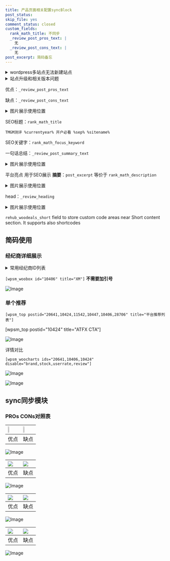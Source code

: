 ```yaml
---
title: 产品页面相关配置syncBlock
post_status: 
skip_file: yes
comment_status: closed
custom_fields:
  rank_math_title: 不同步
  _review_post_pros_text: |
    无
  _review_post_cons_text: |
    无
post_excerpt: 简码备忘
---
```

<details><summary>wordpress多站点无法新建站点</summary>

<li>和报错需要清理cookies一样的原因</li>
<li>wp-config.php里面<code>define( 'SUBDOMAIN_INSTALL', false );//子域名安装</code></li>
<li>新建子站点是用<code>define( 'SUBDOMAIN_INSTALL', true);//子域名安装</code> 完成以后，改成<code>false</code></li>
</details>

<details><summary>站点升级和相关版本问题</summary>

<p>wordpress：5.9.9
woocommerce：7.5.1
出现问题的地方：主题选项里面>><strong>Product layout >>compact style</strong></p>
<p>如何出现没有用过的字段 导致无法保存。先导出配置 然后进行修改，后面再次恢复即可。</p>
<p>出现部分字段无法显示时，需要返回默认布局后，对产品进行保存就好了。</p>
<p></p>
</details>

优点：`_review_post_pros_text`

缺点：`_review_post_cons_text`

<details><summary>图片展示使用位置</summary>

<img src="https://prod-files-secure.s3.us-west-2.amazonaws.com/39ed1227-6d7d-4570-be36-9ccd4a2c4241/f51d3d83-55d4-4bdf-9604-f37ec77ab556/Untitled.png?X-Amz-Algorithm=AWS4-HMAC-SHA256&X-Amz-Content-Sha256=UNSIGNED-PAYLOAD&X-Amz-Credential=ASIAZI2LB466733NUTVU%2F20250703%2Fus-west-2%2Fs3%2Faws4_request&X-Amz-Date=20250703T105519Z&X-Amz-Expires=3600&X-Amz-Security-Token=IQoJb3JpZ2luX2VjEAoaCXVzLXdlc3QtMiJIMEYCIQD103tzKQ2NJnbwWAy7fXSHILVUl5qnHL2%2Bf7xXEVHn6gIhAI0MTl8MrWdJCbidGIegR4fb7%2BuHaGSX2xKLvKrYnwFEKv8DCBIQABoMNjM3NDIzMTgzODA1IgxHkSrjJGn4nUTwOtAq3AMlssLqG9qNrqNbvQwtBUUCxtYdITBny4pjbnWGHlI%2FYr1xxecz%2B4d11scGE0l%2BwYObqVu%2B1c4EFHYpCm8BmClMIvzfZtaC7Ha7GXk7wPtjikh5yCTwB5Sy0%2Bk%2FUjLUFljTIdkdM359u210gJiW8R9%2BlHPpe3YeqLWa4SIY2GDTs5nBXrtJulsCX8Xch21qNjqn2Q8%2FhDDVYJ7cuaI6SqtKC4f13DJ5x%2FK%2BNP0pPMXhs3nUQp6wBlt5X0JsIW0KhdjzJ%2BZzfOlJJjf18r%2Bjf16kzPbr2Z0iAK7MgsVdHdvDprIDLI%2FNaEU%2BApmUrZE64DBBVEZH175VPwH2Q6v3a0t7Pe3HiTgskap03CGWvGBrHX2UGMq%2FXF%2BOsmc1IcLKuFvzrlqU9OWG7RYhETKRt7tUrmhSIDf9HSVyr2vePNk9YDwqPiXOdeRtlEmNCSISeWMfTeT6QzYfK%2FIcL%2B6dlZ860%2FDslLu9BpE%2Bc%2FL%2BWIqGLriVGx%2FvYJHBsLqSiJRhdAiRy42%2Fn61ITlQ%2FjyrIDRx4Kv4YynOdDRd5%2Btgwl2Hp1iyjvgQuyzDPzhY854OtgRI%2FBlvRxfZrL%2B1PoTisOZL616BYVD2ua5ZqSvapwgotYLLDlNV0%2BiJOV9SAzDD5mJnDBjqkAYWfVj86IA94b2TJRPGb81C29vmKuOpsNxrFwAP%2BFcRG2pJamIxBQsNzd52AkNYQQkJInZ5D9sYT007HCnEeDahC6a2gKq7W3XtuEWON7NKD4K0zVdyeOXlcjgxxpI2g%2F6CHg%2Fj%2FuubNv4endWxe0f%2FPctwBApW5sZL%2BeVpubsL5TiGYA7qQ6jCP8g98D3ajSw6KSfp5n3FFsW6mpWDcW5EM41sb&X-Amz-Signature=62f0216b724d4005d492774ba95a52e34cafaefcca2d7eb61a94a35e9386880e&X-Amz-SignedHeaders=host&x-amz-checksum-mode=ENABLED&x-id=GetObject" alt="Image">
</details>

SEO标题：`rank_math_title`

`TMGM测评 %currentyear% 开户必看 %sep% %sitename%`

SEO关键字：`rank_math_focus_keyword`

一句话总结：`_review_post_summary_text`

<details><summary>图片展示使用位置</summary>

<img src="https://prod-files-secure.s3.us-west-2.amazonaws.com/39ed1227-6d7d-4570-be36-9ccd4a2c4241/4b96a922-296c-4f4e-8630-d1c870cbce01/Untitled.png?X-Amz-Algorithm=AWS4-HMAC-SHA256&X-Amz-Content-Sha256=UNSIGNED-PAYLOAD&X-Amz-Credential=ASIAZI2LB466T3V5422B%2F20250703%2Fus-west-2%2Fs3%2Faws4_request&X-Amz-Date=20250703T105519Z&X-Amz-Expires=3600&X-Amz-Security-Token=IQoJb3JpZ2luX2VjEAoaCXVzLXdlc3QtMiJHMEUCIQCQ8H7qYY1si2723bFZAWLinXlWhGLL%2BUKDmbvz3lZpeAIgF9AoT8anBTChc%2FwLc81CMOwo20zzIR9tG4adLNpBSa8q%2FwMIEhAAGgw2Mzc0MjMxODM4MDUiDL%2BSZCTaK28uvqyR3CrcA6Fjg%2FAajIq92BwDa%2FVTDIHmmIrgDb2Ep6dru7osxYkqmIwECLXzOSkHjGRAqDo7cObKEQXN%2F74MgEbm1w4d%2FsqkzQUGC%2BXqdiTKmpLDd6zri4ZgrusY279wX8vByi%2B9Cxc12FChYW%2FyKWj4yxz4Bl%2B8h5uTtXeJ8wT6tqUknvsJfRLzqFTc%2BpSODBpF8YQ%2BZklsbhzLEXnjmTZmPvpg56kBb0O7JyOCSFT0O%2FmwaVyKC1dSBZ4NL5bdCV9UTfQiserGbKnXIIp9pHc8pBa3NnJNHqHdjtOCfm9gBCGpEtTjextjJsIOmLK2jlXPw11boszN6mZecLqz5n5Tbdys5NB1qPrnOwONCv%2B3qRCJlgH7SW%2FkdRNEGrJlMYZt6uhmG%2FOTPiUJO1qfTlIeXM%2FpFdcINaEQEILa6W2qwLWXqovHMhQWKfzYmfr6KSql5mWmyovvBRSJ%2FySC9JUTlladsYKHHCorERZo%2FJghaYHZB24LACTb933eq35c0KsL%2BZzfgP40uz2tCj00LxeVD%2FsB%2B7c8w%2FZN%2B11jJL7EMDl3jnQ4Of7pcp0NIJEA7N9UjjairWPF9AY9VTPYqtQCLLbrcy26DSEc3cTMGlqB9Zy18TuprChRo5jzSjAuz4zfMIqZmcMGOqUBXROun%2BFyBwk4T2p0ojobb7P8pDt4ZYgTcCSFxP11Rk%2FLzMihfMFbSdKTCpcsbFdAU6L%2B92L0mDZ2oC4QgTs7J%2BaJJu5u%2FVjW8eS3lkU4zHWoBFGNKpoe4R7eTtPBZQahGC6k32iDEcIV2TYcDw4L6ohmIIzwUoG9lLhcUQ0aEELg6lxgdLPUmvv1NcnZWhey3iyZAWIUUCacUsKfCgX54K8Xy%2BXl&X-Amz-Signature=481a7d37d00c391f4f782e002d193516303831d16cc2af4591ca6182e09837bc&X-Amz-SignedHeaders=host&x-amz-checksum-mode=ENABLED&x-id=GetObject" alt="Image">
</details>

平台亮点 用于SEO展示 **摘要**：`post_excerpt`  等价于 `rank_math_description`

<details><summary>图片展示使用位置</summary>

<img src="https://prod-files-secure.s3.us-west-2.amazonaws.com/39ed1227-6d7d-4570-be36-9ccd4a2c4241/1ee11f63-b60a-4dfe-a7a7-d58ff23b5d88/Untitled.png?X-Amz-Algorithm=AWS4-HMAC-SHA256&X-Amz-Content-Sha256=UNSIGNED-PAYLOAD&X-Amz-Credential=ASIAZI2LB466ZFRRPT7L%2F20250703%2Fus-west-2%2Fs3%2Faws4_request&X-Amz-Date=20250703T105520Z&X-Amz-Expires=3600&X-Amz-Security-Token=IQoJb3JpZ2luX2VjEAoaCXVzLXdlc3QtMiJHMEUCIQC1uEoVKR7vBjmFG8jMSH9dApGWhhflaUoZoj6a2wP7qAIgQkWhMQj8CUAv6%2FWye7M97M%2FDSbp1Hp8hUG%2FM7E%2Be9BIq%2FwMIExAAGgw2Mzc0MjMxODM4MDUiDGqtsQA9OGZPyAG2OCrcAzTJZJM5owDbHPHdGk0MMCQLSClrJiKcWQh4Vhut6FHIuy9Jn2ddRYYVRYg1Q3PsAO9SHQedLTggEzgpLIv0gGMcVdxCpkJ46jWWTWumOhpxSD9RjE%2F2Q0yYp07ec%2FRzbr6S4IY54xSZ%2BhQI%2B9HSqd3lLAa%2FDMhxbN7657Q05VJgARPQPGDKr5%2FAvygaxjdhElK2jjnQOH8SFQ02Oa2gWdoI0fY6AXliLnZygDUNu%2BtAtjQN9Wy2KXlAxPkiQ7qSVyeMrjn3E5JFyQYGgHnHicFceXFa4H%2FUgLbuVKwOvC1mLpIAz6N51erQfI3YLBJmyF8IPmWy8ytRxg36oAWcCR0NJKZPv%2BoZGSx2FfuLYeX29EiwjhhLzaz6mKlQcoeRcC8eNuQ3lR9p8rtTPsUlCZIK61JC5WyHBMj%2BFIs0F%2FOyXBiXvTm3X9WLpjF0au%2BMe3h2QBy3BgD68GrM6p0ijSipJqXfo1E50liS%2BmTU7Cn6LIgheZVAmtbOo8m6TtQmZq5QbsBIu7R7gqPABEad4qx%2BRis4MqxC%2BiwcAzHbnGAEictTi3RHx%2FJakBI3yp92W9qEYXze37uuYOGWHoWU2TusXaeHnOnvADYF2dyScigyo510d8spuzI9d1omMNiZmcMGOqUB3a3Sq6Kc5PaQLC8C%2Bs2HQr6nW7KwRcLf5Wr6zyE%2FXQut0P5Y8M33aEQio2vh%2BresDIrQAvph5PyFlDJZhdjh%2Bqz6m50pSNNQsjCoPPq20QXqzi1k%2F1FQmC8lk3FaWxa45DrJkTlvlOkXCD7qEWmhc%2FGzUUfJ6R4G2YKIR9RF6BN5rKmbLgzgMHDJ0LPBNhgPXs9Kv8M%2By6h3hTyJYpM4rmBxYa4X&X-Amz-Signature=dcdbdb12be603bd84d408471518a73ff17f4fb767e3f8f56b40f90ae8b30533a&X-Amz-SignedHeaders=host&x-amz-checksum-mode=ENABLED&x-id=GetObject" alt="Image">
<img src="https://prod-files-secure.s3.us-west-2.amazonaws.com/39ed1227-6d7d-4570-be36-9ccd4a2c4241/ad4118b5-78d8-4fbe-801e-3b29b5d99c01/Untitled.png?X-Amz-Algorithm=AWS4-HMAC-SHA256&X-Amz-Content-Sha256=UNSIGNED-PAYLOAD&X-Amz-Credential=ASIAZI2LB466ZFRRPT7L%2F20250703%2Fus-west-2%2Fs3%2Faws4_request&X-Amz-Date=20250703T105520Z&X-Amz-Expires=3600&X-Amz-Security-Token=IQoJb3JpZ2luX2VjEAoaCXVzLXdlc3QtMiJHMEUCIQC1uEoVKR7vBjmFG8jMSH9dApGWhhflaUoZoj6a2wP7qAIgQkWhMQj8CUAv6%2FWye7M97M%2FDSbp1Hp8hUG%2FM7E%2Be9BIq%2FwMIExAAGgw2Mzc0MjMxODM4MDUiDGqtsQA9OGZPyAG2OCrcAzTJZJM5owDbHPHdGk0MMCQLSClrJiKcWQh4Vhut6FHIuy9Jn2ddRYYVRYg1Q3PsAO9SHQedLTggEzgpLIv0gGMcVdxCpkJ46jWWTWumOhpxSD9RjE%2F2Q0yYp07ec%2FRzbr6S4IY54xSZ%2BhQI%2B9HSqd3lLAa%2FDMhxbN7657Q05VJgARPQPGDKr5%2FAvygaxjdhElK2jjnQOH8SFQ02Oa2gWdoI0fY6AXliLnZygDUNu%2BtAtjQN9Wy2KXlAxPkiQ7qSVyeMrjn3E5JFyQYGgHnHicFceXFa4H%2FUgLbuVKwOvC1mLpIAz6N51erQfI3YLBJmyF8IPmWy8ytRxg36oAWcCR0NJKZPv%2BoZGSx2FfuLYeX29EiwjhhLzaz6mKlQcoeRcC8eNuQ3lR9p8rtTPsUlCZIK61JC5WyHBMj%2BFIs0F%2FOyXBiXvTm3X9WLpjF0au%2BMe3h2QBy3BgD68GrM6p0ijSipJqXfo1E50liS%2BmTU7Cn6LIgheZVAmtbOo8m6TtQmZq5QbsBIu7R7gqPABEad4qx%2BRis4MqxC%2BiwcAzHbnGAEictTi3RHx%2FJakBI3yp92W9qEYXze37uuYOGWHoWU2TusXaeHnOnvADYF2dyScigyo510d8spuzI9d1omMNiZmcMGOqUB3a3Sq6Kc5PaQLC8C%2Bs2HQr6nW7KwRcLf5Wr6zyE%2FXQut0P5Y8M33aEQio2vh%2BresDIrQAvph5PyFlDJZhdjh%2Bqz6m50pSNNQsjCoPPq20QXqzi1k%2F1FQmC8lk3FaWxa45DrJkTlvlOkXCD7qEWmhc%2FGzUUfJ6R4G2YKIR9RF6BN5rKmbLgzgMHDJ0LPBNhgPXs9Kv8M%2By6h3hTyJYpM4rmBxYa4X&X-Amz-Signature=b59af92f7a295556ab7328a0ce1fb047ec46b9267379bc5392567932a80477fa&X-Amz-SignedHeaders=host&x-amz-checksum-mode=ENABLED&x-id=GetObject" alt="Image">
<img src="https://prod-files-secure.s3.us-west-2.amazonaws.com/39ed1227-6d7d-4570-be36-9ccd4a2c4241/a38cf7c9-a79c-4b64-9e94-13589fe0758b/Untitled.png?X-Amz-Algorithm=AWS4-HMAC-SHA256&X-Amz-Content-Sha256=UNSIGNED-PAYLOAD&X-Amz-Credential=ASIAZI2LB466ZFRRPT7L%2F20250703%2Fus-west-2%2Fs3%2Faws4_request&X-Amz-Date=20250703T105520Z&X-Amz-Expires=3600&X-Amz-Security-Token=IQoJb3JpZ2luX2VjEAoaCXVzLXdlc3QtMiJHMEUCIQC1uEoVKR7vBjmFG8jMSH9dApGWhhflaUoZoj6a2wP7qAIgQkWhMQj8CUAv6%2FWye7M97M%2FDSbp1Hp8hUG%2FM7E%2Be9BIq%2FwMIExAAGgw2Mzc0MjMxODM4MDUiDGqtsQA9OGZPyAG2OCrcAzTJZJM5owDbHPHdGk0MMCQLSClrJiKcWQh4Vhut6FHIuy9Jn2ddRYYVRYg1Q3PsAO9SHQedLTggEzgpLIv0gGMcVdxCpkJ46jWWTWumOhpxSD9RjE%2F2Q0yYp07ec%2FRzbr6S4IY54xSZ%2BhQI%2B9HSqd3lLAa%2FDMhxbN7657Q05VJgARPQPGDKr5%2FAvygaxjdhElK2jjnQOH8SFQ02Oa2gWdoI0fY6AXliLnZygDUNu%2BtAtjQN9Wy2KXlAxPkiQ7qSVyeMrjn3E5JFyQYGgHnHicFceXFa4H%2FUgLbuVKwOvC1mLpIAz6N51erQfI3YLBJmyF8IPmWy8ytRxg36oAWcCR0NJKZPv%2BoZGSx2FfuLYeX29EiwjhhLzaz6mKlQcoeRcC8eNuQ3lR9p8rtTPsUlCZIK61JC5WyHBMj%2BFIs0F%2FOyXBiXvTm3X9WLpjF0au%2BMe3h2QBy3BgD68GrM6p0ijSipJqXfo1E50liS%2BmTU7Cn6LIgheZVAmtbOo8m6TtQmZq5QbsBIu7R7gqPABEad4qx%2BRis4MqxC%2BiwcAzHbnGAEictTi3RHx%2FJakBI3yp92W9qEYXze37uuYOGWHoWU2TusXaeHnOnvADYF2dyScigyo510d8spuzI9d1omMNiZmcMGOqUB3a3Sq6Kc5PaQLC8C%2Bs2HQr6nW7KwRcLf5Wr6zyE%2FXQut0P5Y8M33aEQio2vh%2BresDIrQAvph5PyFlDJZhdjh%2Bqz6m50pSNNQsjCoPPq20QXqzi1k%2F1FQmC8lk3FaWxa45DrJkTlvlOkXCD7qEWmhc%2FGzUUfJ6R4G2YKIR9RF6BN5rKmbLgzgMHDJ0LPBNhgPXs9Kv8M%2By6h3hTyJYpM4rmBxYa4X&X-Amz-Signature=7e1283a10d38b3843c779d3d7871cae38669479f58089a62da8f4f9347c4399e&X-Amz-SignedHeaders=host&x-amz-checksum-mode=ENABLED&x-id=GetObject" alt="Image">
<img src="https://prod-files-secure.s3.us-west-2.amazonaws.com/39ed1227-6d7d-4570-be36-9ccd4a2c4241/7da6fc1e-d2ac-42ae-8c75-cb5749aa18f6/Untitled.png?X-Amz-Algorithm=AWS4-HMAC-SHA256&X-Amz-Content-Sha256=UNSIGNED-PAYLOAD&X-Amz-Credential=ASIAZI2LB466ZFRRPT7L%2F20250703%2Fus-west-2%2Fs3%2Faws4_request&X-Amz-Date=20250703T105520Z&X-Amz-Expires=3600&X-Amz-Security-Token=IQoJb3JpZ2luX2VjEAoaCXVzLXdlc3QtMiJHMEUCIQC1uEoVKR7vBjmFG8jMSH9dApGWhhflaUoZoj6a2wP7qAIgQkWhMQj8CUAv6%2FWye7M97M%2FDSbp1Hp8hUG%2FM7E%2Be9BIq%2FwMIExAAGgw2Mzc0MjMxODM4MDUiDGqtsQA9OGZPyAG2OCrcAzTJZJM5owDbHPHdGk0MMCQLSClrJiKcWQh4Vhut6FHIuy9Jn2ddRYYVRYg1Q3PsAO9SHQedLTggEzgpLIv0gGMcVdxCpkJ46jWWTWumOhpxSD9RjE%2F2Q0yYp07ec%2FRzbr6S4IY54xSZ%2BhQI%2B9HSqd3lLAa%2FDMhxbN7657Q05VJgARPQPGDKr5%2FAvygaxjdhElK2jjnQOH8SFQ02Oa2gWdoI0fY6AXliLnZygDUNu%2BtAtjQN9Wy2KXlAxPkiQ7qSVyeMrjn3E5JFyQYGgHnHicFceXFa4H%2FUgLbuVKwOvC1mLpIAz6N51erQfI3YLBJmyF8IPmWy8ytRxg36oAWcCR0NJKZPv%2BoZGSx2FfuLYeX29EiwjhhLzaz6mKlQcoeRcC8eNuQ3lR9p8rtTPsUlCZIK61JC5WyHBMj%2BFIs0F%2FOyXBiXvTm3X9WLpjF0au%2BMe3h2QBy3BgD68GrM6p0ijSipJqXfo1E50liS%2BmTU7Cn6LIgheZVAmtbOo8m6TtQmZq5QbsBIu7R7gqPABEad4qx%2BRis4MqxC%2BiwcAzHbnGAEictTi3RHx%2FJakBI3yp92W9qEYXze37uuYOGWHoWU2TusXaeHnOnvADYF2dyScigyo510d8spuzI9d1omMNiZmcMGOqUB3a3Sq6Kc5PaQLC8C%2Bs2HQr6nW7KwRcLf5Wr6zyE%2FXQut0P5Y8M33aEQio2vh%2BresDIrQAvph5PyFlDJZhdjh%2Bqz6m50pSNNQsjCoPPq20QXqzi1k%2F1FQmC8lk3FaWxa45DrJkTlvlOkXCD7qEWmhc%2FGzUUfJ6R4G2YKIR9RF6BN5rKmbLgzgMHDJ0LPBNhgPXs9Kv8M%2By6h3hTyJYpM4rmBxYa4X&X-Amz-Signature=66d2b1e452691ca7f6cf47499d32660923ba49fad008d0f99dac03bfd859075b&X-Amz-SignedHeaders=host&x-amz-checksum-mode=ENABLED&x-id=GetObject" alt="Image">
<img src="https://prod-files-secure.s3.us-west-2.amazonaws.com/39ed1227-6d7d-4570-be36-9ccd4a2c4241/7e97f40a-eaee-47f5-b2f9-475f96808fa7/Untitled.png?X-Amz-Algorithm=AWS4-HMAC-SHA256&X-Amz-Content-Sha256=UNSIGNED-PAYLOAD&X-Amz-Credential=ASIAZI2LB466ZFRRPT7L%2F20250703%2Fus-west-2%2Fs3%2Faws4_request&X-Amz-Date=20250703T105520Z&X-Amz-Expires=3600&X-Amz-Security-Token=IQoJb3JpZ2luX2VjEAoaCXVzLXdlc3QtMiJHMEUCIQC1uEoVKR7vBjmFG8jMSH9dApGWhhflaUoZoj6a2wP7qAIgQkWhMQj8CUAv6%2FWye7M97M%2FDSbp1Hp8hUG%2FM7E%2Be9BIq%2FwMIExAAGgw2Mzc0MjMxODM4MDUiDGqtsQA9OGZPyAG2OCrcAzTJZJM5owDbHPHdGk0MMCQLSClrJiKcWQh4Vhut6FHIuy9Jn2ddRYYVRYg1Q3PsAO9SHQedLTggEzgpLIv0gGMcVdxCpkJ46jWWTWumOhpxSD9RjE%2F2Q0yYp07ec%2FRzbr6S4IY54xSZ%2BhQI%2B9HSqd3lLAa%2FDMhxbN7657Q05VJgARPQPGDKr5%2FAvygaxjdhElK2jjnQOH8SFQ02Oa2gWdoI0fY6AXliLnZygDUNu%2BtAtjQN9Wy2KXlAxPkiQ7qSVyeMrjn3E5JFyQYGgHnHicFceXFa4H%2FUgLbuVKwOvC1mLpIAz6N51erQfI3YLBJmyF8IPmWy8ytRxg36oAWcCR0NJKZPv%2BoZGSx2FfuLYeX29EiwjhhLzaz6mKlQcoeRcC8eNuQ3lR9p8rtTPsUlCZIK61JC5WyHBMj%2BFIs0F%2FOyXBiXvTm3X9WLpjF0au%2BMe3h2QBy3BgD68GrM6p0ijSipJqXfo1E50liS%2BmTU7Cn6LIgheZVAmtbOo8m6TtQmZq5QbsBIu7R7gqPABEad4qx%2BRis4MqxC%2BiwcAzHbnGAEictTi3RHx%2FJakBI3yp92W9qEYXze37uuYOGWHoWU2TusXaeHnOnvADYF2dyScigyo510d8spuzI9d1omMNiZmcMGOqUB3a3Sq6Kc5PaQLC8C%2Bs2HQr6nW7KwRcLf5Wr6zyE%2FXQut0P5Y8M33aEQio2vh%2BresDIrQAvph5PyFlDJZhdjh%2Bqz6m50pSNNQsjCoPPq20QXqzi1k%2F1FQmC8lk3FaWxa45DrJkTlvlOkXCD7qEWmhc%2FGzUUfJ6R4G2YKIR9RF6BN5rKmbLgzgMHDJ0LPBNhgPXs9Kv8M%2By6h3hTyJYpM4rmBxYa4X&X-Amz-Signature=e853d4af681d3e57771367e08a9f609e3b09034aa1007af0c9f2ada2ce5f51fe&X-Amz-SignedHeaders=host&x-amz-checksum-mode=ENABLED&x-id=GetObject" alt="Image">
</details>

head：`_review_heading`

<details><summary>图片展示使用位置</summary>

<img src="https://prod-files-secure.s3.us-west-2.amazonaws.com/39ed1227-6d7d-4570-be36-9ccd4a2c4241/3a4650ad-9887-415c-889a-edd51fa54f27/Untitled.png?X-Amz-Algorithm=AWS4-HMAC-SHA256&X-Amz-Content-Sha256=UNSIGNED-PAYLOAD&X-Amz-Credential=ASIAZI2LB466VA4XHOXP%2F20250703%2Fus-west-2%2Fs3%2Faws4_request&X-Amz-Date=20250703T105520Z&X-Amz-Expires=3600&X-Amz-Security-Token=IQoJb3JpZ2luX2VjEAoaCXVzLXdlc3QtMiJHMEUCIERiFu2mzwYoUATumz8JiZud0pcVWgdkxgwKHyhKSl87AiEAztjHVvQDRDhkpa3RytVbXVrVf2vKnRxcoc63E56kZuYq%2FwMIExAAGgw2Mzc0MjMxODM4MDUiDPJbojRqrwE6rRU0%2BCrcA5R1esQrnBWY0rSuDJyxdKBgemLMxSOsa1EIG0BO2TkiRg1f3QHRtuDvGB6Famqe9ly5k17G%2BIEK%2FETOc6206seKNvEydjGYj7Y%2BcbHuvBh%2Bg%2BChtPlHl2GTdnFKIwc8xqf5Qgk9sCAnLvR2B%2BwbPN%2BdWjMUPO%2BrTaRmn4UZaxfuw4OTf60AcuiUMBE%2BQFcKXtFaRf1uziZ2adOytBvlPFilJ6QU6MnGqbKQqM7JSRVfdIUA5Mq0NC94barSy9mdN2uXgi71gTHvv%2F6%2FsDwCnTJD2CYG8fcr%2FGAY%2FkkcmiZNmMsn%2FrNWd0VRKkHumCscQAH1wSIFJbkCEF%2B9nwM7D85VaM2PR58WeDtJ%2BNVRWMW2UOC80gyKTeISyyMJ0djDmZoBbkVKzFBs9kdxceJtp6yKZs9HguPLzgKy3WvDRPDeJ4zeRWyK0OIhd8YuisDL5njkxWDDAoNjlXvmF1uTIHCeubPGLioGBdMbFG3Kk2UsCVrk8Z4qt1CEW%2FrZ4j1XXygOs9Rc68%2FuqbRX5m7awwA25jsGrU9LmEbH1rZW0Y9DoSeJGTbosUHzfUxRMs%2FykXQaGKdz8r73%2Bv%2FDB8sQDrOgIA0yGuoeQxjDhF0s75De4ErI2XEQPiLsL%2BffMKCZmcMGOqUB6oOp8ig3S9425i7hLM%2BEQ5ZmBGFOAaXFMWC8%2B9QaW32vLte591lW5oFA2bxTrNEtIidE16PWUSR24fTh98Yk7pj9%2B2%2FVCCV%2FQJneucdLS5mGCTLgIQ5NtCN150eGxODVnMr2kw3cRe%2BGm8mddSdroCB2F3JCCeEW0%2B0%2BpV0oXaNTrHBJ0SjORw5Ozlq0Qobb6vkF0FrrokPZD64L11OLmcl4K0Iq&X-Amz-Signature=4992ebddb83159d4309de798c6d3b43cd170e305753caaa3ab1ef3d16a7c2318&X-Amz-SignedHeaders=host&x-amz-checksum-mode=ENABLED&x-id=GetObject" alt="Image">
</details>

`rehub_woodeals_short`	field to store custom code areas near Short content section. It supports also shortcodes



## 简码使用

### 经纪商详细展示

<details><summary>常用经纪商ID列表</summary>

<pre><code class="php">嘉盛 ===> 20641  [wpsm_woobox id="20641" title="嘉盛"]
易信easymarkets ===> 11542  [wpsm_woobox id="11542" title="易信easymarkets"]
ATFX外汇 ===> 10424  [wpsm_woobox id="10424" title="ATFX"]
XM ===> 10406  [wpsm_woobox id="10406" title="XM"]
TMGM ===> 29622  [wpsm_woobox id="29622" title="TMGM"]
HYCM ===> 10447  [wpsm_woobox id="10447" title="HYCM"]
fpmarkets澳福外汇 ===> 20639  [wpsm_woobox id="20639" title="fpmarkets澳福外汇"]</code></pre>
</details>

`[wpsm_woobox id="10406" title="XM"]` **不需要加引号**

![Image](https://prod-files-secure.s3.us-west-2.amazonaws.com/39ed1227-6d7d-4570-be36-9ccd4a2c4241/4f898f9d-0fa7-4e43-acd3-ac6bc7be575a/Untitled.png?X-Amz-Algorithm=AWS4-HMAC-SHA256&X-Amz-Content-Sha256=UNSIGNED-PAYLOAD&X-Amz-Credential=ASIAZI2LB466SNPOGCNN%2F20250703%2Fus-west-2%2Fs3%2Faws4_request&X-Amz-Date=20250703T105518Z&X-Amz-Expires=3600&X-Amz-Security-Token=IQoJb3JpZ2luX2VjEAoaCXVzLXdlc3QtMiJHMEUCIFmlpkcGKZadl%2Fu2Q%2FCIvqE3sKVRaZCktn2YiowjG7V%2FAiEAnqljUoo55PGGfMmLV4hrWaY0WJZ%2BH2chSPqbR20ANzMq%2FwMIExAAGgw2Mzc0MjMxODM4MDUiDK%2B03QVFW3%2B56pDh3yrcAxBnlkm%2FvTuonH3%2BBsDx8D0kj9znTnhxKHQAxFgJldxyhZCpIaHURbodsTUC1OZpDsb7BBuqhocVWgIvxS1ds0LycJ2NNM8I8%2FOU0msVgbYgZxRkBvfav96b%2FK7sXwB4lQj7Xz3ygE5rG2oihTDq1m0d0TfTClM1UGvffYGnh2pJ88KXDIoVjOQyvN%2FPXA%2BwQWu1HGupTCqxNKxdAk3%2FHWQAWEmOzPnymTLIOeBV2pl6UJ%2FSc5OxaFXN%2FCpMZc54Atk%2Fc6z7JwIlEY23AFmNLMDydD1vzsegYIJaY3LZ3SpdppyV1IlgXweYAe85512ThQRL08q%2BnHygmMDZUi4V6D1NVtN3IWHUhsjTqT7Pr4ZcVyUcf0HbVc6e9AZIxZNHXy1Lan3avfBuLWkv0UeP86xJmyvOWepc06wJvgVF7Ou0i8SkxGIOA6oyMU7KpqI1osGCzndhSqmrN4xJH88dwsaqYsgHArpqixGm9wYOe%2BCthC4JWJ9PI3IJUKQeb0vjokBP5skaS%2FJ%2FJypjtJXfG%2BWgbCO%2BI2daimn41jlFBIiGGOmLYYqB8MgVZZNj%2BvhgDkvEMW410RiNBoEAOv2GozsaQXTCxerZED4sIpkWUUZfayoWyptdJS5YPGmyMImZmcMGOqUBsqZsLTcIVBi1lUMGPPa%2F0JyLqbewILfuaR3rP3UhGM0fuU7NwaG7RjrCy9S6hiFd5o3MXr4nP2FYiJ9qD8t%2Ff1HhuyGz7TDQrChRHvXhMOaRk57ls2hJ0mXYzXm8Ci79jyYdK0q3ls1KH20aamhCu%2BgzBTeXIvz0p%2FOC3g8F5F5eugAQbydN7l9dKh6SowDDcguF%2BeOiXwhFv5%2FGYylvffDn7lrX&X-Amz-Signature=8f612ed5a7fbcafd8d2daf3b095c2e341b16e7346ffc1150cbce0f9c1369b83e&X-Amz-SignedHeaders=host&x-amz-checksum-mode=ENABLED&x-id=GetObject)

### 单个推荐
`[wpsm_top postid="20641,10424,11542,10447,10406,28706" title="平台推荐列表"]`

[wpsm_top postid="10424" title="ATFX CTA"]

![Image](https://prod-files-secure.s3.us-west-2.amazonaws.com/39ed1227-6d7d-4570-be36-9ccd4a2c4241/5ac620dc-51a8-48b6-b55d-91f47299193c/Untitled.png?X-Amz-Algorithm=AWS4-HMAC-SHA256&X-Amz-Content-Sha256=UNSIGNED-PAYLOAD&X-Amz-Credential=ASIAZI2LB466SNPOGCNN%2F20250703%2Fus-west-2%2Fs3%2Faws4_request&X-Amz-Date=20250703T105518Z&X-Amz-Expires=3600&X-Amz-Security-Token=IQoJb3JpZ2luX2VjEAoaCXVzLXdlc3QtMiJHMEUCIFmlpkcGKZadl%2Fu2Q%2FCIvqE3sKVRaZCktn2YiowjG7V%2FAiEAnqljUoo55PGGfMmLV4hrWaY0WJZ%2BH2chSPqbR20ANzMq%2FwMIExAAGgw2Mzc0MjMxODM4MDUiDK%2B03QVFW3%2B56pDh3yrcAxBnlkm%2FvTuonH3%2BBsDx8D0kj9znTnhxKHQAxFgJldxyhZCpIaHURbodsTUC1OZpDsb7BBuqhocVWgIvxS1ds0LycJ2NNM8I8%2FOU0msVgbYgZxRkBvfav96b%2FK7sXwB4lQj7Xz3ygE5rG2oihTDq1m0d0TfTClM1UGvffYGnh2pJ88KXDIoVjOQyvN%2FPXA%2BwQWu1HGupTCqxNKxdAk3%2FHWQAWEmOzPnymTLIOeBV2pl6UJ%2FSc5OxaFXN%2FCpMZc54Atk%2Fc6z7JwIlEY23AFmNLMDydD1vzsegYIJaY3LZ3SpdppyV1IlgXweYAe85512ThQRL08q%2BnHygmMDZUi4V6D1NVtN3IWHUhsjTqT7Pr4ZcVyUcf0HbVc6e9AZIxZNHXy1Lan3avfBuLWkv0UeP86xJmyvOWepc06wJvgVF7Ou0i8SkxGIOA6oyMU7KpqI1osGCzndhSqmrN4xJH88dwsaqYsgHArpqixGm9wYOe%2BCthC4JWJ9PI3IJUKQeb0vjokBP5skaS%2FJ%2FJypjtJXfG%2BWgbCO%2BI2daimn41jlFBIiGGOmLYYqB8MgVZZNj%2BvhgDkvEMW410RiNBoEAOv2GozsaQXTCxerZED4sIpkWUUZfayoWyptdJS5YPGmyMImZmcMGOqUBsqZsLTcIVBi1lUMGPPa%2F0JyLqbewILfuaR3rP3UhGM0fuU7NwaG7RjrCy9S6hiFd5o3MXr4nP2FYiJ9qD8t%2Ff1HhuyGz7TDQrChRHvXhMOaRk57ls2hJ0mXYzXm8Ci79jyYdK0q3ls1KH20aamhCu%2BgzBTeXIvz0p%2FOC3g8F5F5eugAQbydN7l9dKh6SowDDcguF%2BeOiXwhFv5%2FGYylvffDn7lrX&X-Amz-Signature=c59c448fe8a0889fe2c2b24095b690ece22e0716bc01bcc3e2d6cdeb3f8e96be&X-Amz-SignedHeaders=host&x-amz-checksum-mode=ENABLED&x-id=GetObject)

详情对比

`[wpsm_woocharts ids="20641,10406,10424" disable="brand,stock,userrate,review"]`

![Image](https://prod-files-secure.s3.us-west-2.amazonaws.com/39ed1227-6d7d-4570-be36-9ccd4a2c4241/bf3ba45f-b9f3-4295-8aef-b4a495fd25f4/Untitled.png?X-Amz-Algorithm=AWS4-HMAC-SHA256&X-Amz-Content-Sha256=UNSIGNED-PAYLOAD&X-Amz-Credential=ASIAZI2LB466SNPOGCNN%2F20250703%2Fus-west-2%2Fs3%2Faws4_request&X-Amz-Date=20250703T105518Z&X-Amz-Expires=3600&X-Amz-Security-Token=IQoJb3JpZ2luX2VjEAoaCXVzLXdlc3QtMiJHMEUCIFmlpkcGKZadl%2Fu2Q%2FCIvqE3sKVRaZCktn2YiowjG7V%2FAiEAnqljUoo55PGGfMmLV4hrWaY0WJZ%2BH2chSPqbR20ANzMq%2FwMIExAAGgw2Mzc0MjMxODM4MDUiDK%2B03QVFW3%2B56pDh3yrcAxBnlkm%2FvTuonH3%2BBsDx8D0kj9znTnhxKHQAxFgJldxyhZCpIaHURbodsTUC1OZpDsb7BBuqhocVWgIvxS1ds0LycJ2NNM8I8%2FOU0msVgbYgZxRkBvfav96b%2FK7sXwB4lQj7Xz3ygE5rG2oihTDq1m0d0TfTClM1UGvffYGnh2pJ88KXDIoVjOQyvN%2FPXA%2BwQWu1HGupTCqxNKxdAk3%2FHWQAWEmOzPnymTLIOeBV2pl6UJ%2FSc5OxaFXN%2FCpMZc54Atk%2Fc6z7JwIlEY23AFmNLMDydD1vzsegYIJaY3LZ3SpdppyV1IlgXweYAe85512ThQRL08q%2BnHygmMDZUi4V6D1NVtN3IWHUhsjTqT7Pr4ZcVyUcf0HbVc6e9AZIxZNHXy1Lan3avfBuLWkv0UeP86xJmyvOWepc06wJvgVF7Ou0i8SkxGIOA6oyMU7KpqI1osGCzndhSqmrN4xJH88dwsaqYsgHArpqixGm9wYOe%2BCthC4JWJ9PI3IJUKQeb0vjokBP5skaS%2FJ%2FJypjtJXfG%2BWgbCO%2BI2daimn41jlFBIiGGOmLYYqB8MgVZZNj%2BvhgDkvEMW410RiNBoEAOv2GozsaQXTCxerZED4sIpkWUUZfayoWyptdJS5YPGmyMImZmcMGOqUBsqZsLTcIVBi1lUMGPPa%2F0JyLqbewILfuaR3rP3UhGM0fuU7NwaG7RjrCy9S6hiFd5o3MXr4nP2FYiJ9qD8t%2Ff1HhuyGz7TDQrChRHvXhMOaRk57ls2hJ0mXYzXm8Ci79jyYdK0q3ls1KH20aamhCu%2BgzBTeXIvz0p%2FOC3g8F5F5eugAQbydN7l9dKh6SowDDcguF%2BeOiXwhFv5%2FGYylvffDn7lrX&X-Amz-Signature=dfa1d22106fda0b2b849960908e2627db0c149405824ca79d3a9a67bbc9e6a6a&X-Amz-SignedHeaders=host&x-amz-checksum-mode=ENABLED&x-id=GetObject)

![Image](https://prod-files-secure.s3.us-west-2.amazonaws.com/39ed1227-6d7d-4570-be36-9ccd4a2c4241/30bc56ef-f383-4b48-9768-2ebc9e436ec0/Untitled.png?X-Amz-Algorithm=AWS4-HMAC-SHA256&X-Amz-Content-Sha256=UNSIGNED-PAYLOAD&X-Amz-Credential=ASIAZI2LB466SNPOGCNN%2F20250703%2Fus-west-2%2Fs3%2Faws4_request&X-Amz-Date=20250703T105518Z&X-Amz-Expires=3600&X-Amz-Security-Token=IQoJb3JpZ2luX2VjEAoaCXVzLXdlc3QtMiJHMEUCIFmlpkcGKZadl%2Fu2Q%2FCIvqE3sKVRaZCktn2YiowjG7V%2FAiEAnqljUoo55PGGfMmLV4hrWaY0WJZ%2BH2chSPqbR20ANzMq%2FwMIExAAGgw2Mzc0MjMxODM4MDUiDK%2B03QVFW3%2B56pDh3yrcAxBnlkm%2FvTuonH3%2BBsDx8D0kj9znTnhxKHQAxFgJldxyhZCpIaHURbodsTUC1OZpDsb7BBuqhocVWgIvxS1ds0LycJ2NNM8I8%2FOU0msVgbYgZxRkBvfav96b%2FK7sXwB4lQj7Xz3ygE5rG2oihTDq1m0d0TfTClM1UGvffYGnh2pJ88KXDIoVjOQyvN%2FPXA%2BwQWu1HGupTCqxNKxdAk3%2FHWQAWEmOzPnymTLIOeBV2pl6UJ%2FSc5OxaFXN%2FCpMZc54Atk%2Fc6z7JwIlEY23AFmNLMDydD1vzsegYIJaY3LZ3SpdppyV1IlgXweYAe85512ThQRL08q%2BnHygmMDZUi4V6D1NVtN3IWHUhsjTqT7Pr4ZcVyUcf0HbVc6e9AZIxZNHXy1Lan3avfBuLWkv0UeP86xJmyvOWepc06wJvgVF7Ou0i8SkxGIOA6oyMU7KpqI1osGCzndhSqmrN4xJH88dwsaqYsgHArpqixGm9wYOe%2BCthC4JWJ9PI3IJUKQeb0vjokBP5skaS%2FJ%2FJypjtJXfG%2BWgbCO%2BI2daimn41jlFBIiGGOmLYYqB8MgVZZNj%2BvhgDkvEMW410RiNBoEAOv2GozsaQXTCxerZED4sIpkWUUZfayoWyptdJS5YPGmyMImZmcMGOqUBsqZsLTcIVBi1lUMGPPa%2F0JyLqbewILfuaR3rP3UhGM0fuU7NwaG7RjrCy9S6hiFd5o3MXr4nP2FYiJ9qD8t%2Ff1HhuyGz7TDQrChRHvXhMOaRk57ls2hJ0mXYzXm8Ci79jyYdK0q3ls1KH20aamhCu%2BgzBTeXIvz0p%2FOC3g8F5F5eugAQbydN7l9dKh6SowDDcguF%2BeOiXwhFv5%2FGYylvffDn7lrX&X-Amz-Signature=a740262446184d0894c1a3132d05879bd60118c4ffb87647c2b32f7a1d314cac&X-Amz-SignedHeaders=host&x-amz-checksum-mode=ENABLED&x-id=GetObject)

## sync同步模块

### PROs CONs对照表

| <img src="https://cdn.ifttt.fun/gh/jarlin8/OSS@main/icons/customize/pros.svg" height="auto" width="37.3%"> | <img src="https://cdn.ifttt.fun/gh/jarlin8/OSS@main/icons/customize/cons.svg" height="auto" width="28.8%"> |
| :--- | :--- |
| 优点 | 缺点 |

![Image](https://prod-files-secure.s3.us-west-2.amazonaws.com/39ed1227-6d7d-4570-be36-9ccd4a2c4241/8742b755-dfb5-4004-9a5f-d6e561664bd8/Untitled.png?X-Amz-Algorithm=AWS4-HMAC-SHA256&X-Amz-Content-Sha256=UNSIGNED-PAYLOAD&X-Amz-Credential=ASIAZI2LB466SNPOGCNN%2F20250703%2Fus-west-2%2Fs3%2Faws4_request&X-Amz-Date=20250703T105518Z&X-Amz-Expires=3600&X-Amz-Security-Token=IQoJb3JpZ2luX2VjEAoaCXVzLXdlc3QtMiJHMEUCIFmlpkcGKZadl%2Fu2Q%2FCIvqE3sKVRaZCktn2YiowjG7V%2FAiEAnqljUoo55PGGfMmLV4hrWaY0WJZ%2BH2chSPqbR20ANzMq%2FwMIExAAGgw2Mzc0MjMxODM4MDUiDK%2B03QVFW3%2B56pDh3yrcAxBnlkm%2FvTuonH3%2BBsDx8D0kj9znTnhxKHQAxFgJldxyhZCpIaHURbodsTUC1OZpDsb7BBuqhocVWgIvxS1ds0LycJ2NNM8I8%2FOU0msVgbYgZxRkBvfav96b%2FK7sXwB4lQj7Xz3ygE5rG2oihTDq1m0d0TfTClM1UGvffYGnh2pJ88KXDIoVjOQyvN%2FPXA%2BwQWu1HGupTCqxNKxdAk3%2FHWQAWEmOzPnymTLIOeBV2pl6UJ%2FSc5OxaFXN%2FCpMZc54Atk%2Fc6z7JwIlEY23AFmNLMDydD1vzsegYIJaY3LZ3SpdppyV1IlgXweYAe85512ThQRL08q%2BnHygmMDZUi4V6D1NVtN3IWHUhsjTqT7Pr4ZcVyUcf0HbVc6e9AZIxZNHXy1Lan3avfBuLWkv0UeP86xJmyvOWepc06wJvgVF7Ou0i8SkxGIOA6oyMU7KpqI1osGCzndhSqmrN4xJH88dwsaqYsgHArpqixGm9wYOe%2BCthC4JWJ9PI3IJUKQeb0vjokBP5skaS%2FJ%2FJypjtJXfG%2BWgbCO%2BI2daimn41jlFBIiGGOmLYYqB8MgVZZNj%2BvhgDkvEMW410RiNBoEAOv2GozsaQXTCxerZED4sIpkWUUZfayoWyptdJS5YPGmyMImZmcMGOqUBsqZsLTcIVBi1lUMGPPa%2F0JyLqbewILfuaR3rP3UhGM0fuU7NwaG7RjrCy9S6hiFd5o3MXr4nP2FYiJ9qD8t%2Ff1HhuyGz7TDQrChRHvXhMOaRk57ls2hJ0mXYzXm8Ci79jyYdK0q3ls1KH20aamhCu%2BgzBTeXIvz0p%2FOC3g8F5F5eugAQbydN7l9dKh6SowDDcguF%2BeOiXwhFv5%2FGYylvffDn7lrX&X-Amz-Signature=06f7135da70f4347717dcd8157748a547b38a4c95553f7dd235012a19cc63f07&X-Amz-SignedHeaders=host&x-amz-checksum-mode=ENABLED&x-id=GetObject)

| <img src="https://cdn.ifttt.fun/gh/jarlin8/OSS@main/icons/customize/pros1.svg" height="auto"> | <img src="https://cdn.ifttt.fun/gh/jarlin8/OSS@main/icons/customize/cons1.svg" height="auto"> |
| :--- | :--- |
| 优点 | 缺点 |

![Image](https://prod-files-secure.s3.us-west-2.amazonaws.com/39ed1227-6d7d-4570-be36-9ccd4a2c4241/806358f8-c9c4-4e17-bb35-c6c76a5397a5/Untitled.png?X-Amz-Algorithm=AWS4-HMAC-SHA256&X-Amz-Content-Sha256=UNSIGNED-PAYLOAD&X-Amz-Credential=ASIAZI2LB466SNPOGCNN%2F20250703%2Fus-west-2%2Fs3%2Faws4_request&X-Amz-Date=20250703T105518Z&X-Amz-Expires=3600&X-Amz-Security-Token=IQoJb3JpZ2luX2VjEAoaCXVzLXdlc3QtMiJHMEUCIFmlpkcGKZadl%2Fu2Q%2FCIvqE3sKVRaZCktn2YiowjG7V%2FAiEAnqljUoo55PGGfMmLV4hrWaY0WJZ%2BH2chSPqbR20ANzMq%2FwMIExAAGgw2Mzc0MjMxODM4MDUiDK%2B03QVFW3%2B56pDh3yrcAxBnlkm%2FvTuonH3%2BBsDx8D0kj9znTnhxKHQAxFgJldxyhZCpIaHURbodsTUC1OZpDsb7BBuqhocVWgIvxS1ds0LycJ2NNM8I8%2FOU0msVgbYgZxRkBvfav96b%2FK7sXwB4lQj7Xz3ygE5rG2oihTDq1m0d0TfTClM1UGvffYGnh2pJ88KXDIoVjOQyvN%2FPXA%2BwQWu1HGupTCqxNKxdAk3%2FHWQAWEmOzPnymTLIOeBV2pl6UJ%2FSc5OxaFXN%2FCpMZc54Atk%2Fc6z7JwIlEY23AFmNLMDydD1vzsegYIJaY3LZ3SpdppyV1IlgXweYAe85512ThQRL08q%2BnHygmMDZUi4V6D1NVtN3IWHUhsjTqT7Pr4ZcVyUcf0HbVc6e9AZIxZNHXy1Lan3avfBuLWkv0UeP86xJmyvOWepc06wJvgVF7Ou0i8SkxGIOA6oyMU7KpqI1osGCzndhSqmrN4xJH88dwsaqYsgHArpqixGm9wYOe%2BCthC4JWJ9PI3IJUKQeb0vjokBP5skaS%2FJ%2FJypjtJXfG%2BWgbCO%2BI2daimn41jlFBIiGGOmLYYqB8MgVZZNj%2BvhgDkvEMW410RiNBoEAOv2GozsaQXTCxerZED4sIpkWUUZfayoWyptdJS5YPGmyMImZmcMGOqUBsqZsLTcIVBi1lUMGPPa%2F0JyLqbewILfuaR3rP3UhGM0fuU7NwaG7RjrCy9S6hiFd5o3MXr4nP2FYiJ9qD8t%2Ff1HhuyGz7TDQrChRHvXhMOaRk57ls2hJ0mXYzXm8Ci79jyYdK0q3ls1KH20aamhCu%2BgzBTeXIvz0p%2FOC3g8F5F5eugAQbydN7l9dKh6SowDDcguF%2BeOiXwhFv5%2FGYylvffDn7lrX&X-Amz-Signature=6291c4b82741e7508f3047d59eef489818c2389aeed347b4ad091db4e0e17e68&X-Amz-SignedHeaders=host&x-amz-checksum-mode=ENABLED&x-id=GetObject)

| <img src="https://cdn.ifttt.fun/gh/jarlin8/OSS@main/icons/customize/pros2.svg" height="auto"> | <img src="https://cdn.ifttt.fun/gh/jarlin8/OSS@main/icons/customize/cons2.svg" height="auto"> |
| :--- | :--- |
| 优点 | 缺点 |

![Image](https://prod-files-secure.s3.us-west-2.amazonaws.com/39ed1227-6d7d-4570-be36-9ccd4a2c4241/a9245ec9-70dd-4005-b534-0d54315fc5f3/Untitled.png?X-Amz-Algorithm=AWS4-HMAC-SHA256&X-Amz-Content-Sha256=UNSIGNED-PAYLOAD&X-Amz-Credential=ASIAZI2LB466SNPOGCNN%2F20250703%2Fus-west-2%2Fs3%2Faws4_request&X-Amz-Date=20250703T105518Z&X-Amz-Expires=3600&X-Amz-Security-Token=IQoJb3JpZ2luX2VjEAoaCXVzLXdlc3QtMiJHMEUCIFmlpkcGKZadl%2Fu2Q%2FCIvqE3sKVRaZCktn2YiowjG7V%2FAiEAnqljUoo55PGGfMmLV4hrWaY0WJZ%2BH2chSPqbR20ANzMq%2FwMIExAAGgw2Mzc0MjMxODM4MDUiDK%2B03QVFW3%2B56pDh3yrcAxBnlkm%2FvTuonH3%2BBsDx8D0kj9znTnhxKHQAxFgJldxyhZCpIaHURbodsTUC1OZpDsb7BBuqhocVWgIvxS1ds0LycJ2NNM8I8%2FOU0msVgbYgZxRkBvfav96b%2FK7sXwB4lQj7Xz3ygE5rG2oihTDq1m0d0TfTClM1UGvffYGnh2pJ88KXDIoVjOQyvN%2FPXA%2BwQWu1HGupTCqxNKxdAk3%2FHWQAWEmOzPnymTLIOeBV2pl6UJ%2FSc5OxaFXN%2FCpMZc54Atk%2Fc6z7JwIlEY23AFmNLMDydD1vzsegYIJaY3LZ3SpdppyV1IlgXweYAe85512ThQRL08q%2BnHygmMDZUi4V6D1NVtN3IWHUhsjTqT7Pr4ZcVyUcf0HbVc6e9AZIxZNHXy1Lan3avfBuLWkv0UeP86xJmyvOWepc06wJvgVF7Ou0i8SkxGIOA6oyMU7KpqI1osGCzndhSqmrN4xJH88dwsaqYsgHArpqixGm9wYOe%2BCthC4JWJ9PI3IJUKQeb0vjokBP5skaS%2FJ%2FJypjtJXfG%2BWgbCO%2BI2daimn41jlFBIiGGOmLYYqB8MgVZZNj%2BvhgDkvEMW410RiNBoEAOv2GozsaQXTCxerZED4sIpkWUUZfayoWyptdJS5YPGmyMImZmcMGOqUBsqZsLTcIVBi1lUMGPPa%2F0JyLqbewILfuaR3rP3UhGM0fuU7NwaG7RjrCy9S6hiFd5o3MXr4nP2FYiJ9qD8t%2Ff1HhuyGz7TDQrChRHvXhMOaRk57ls2hJ0mXYzXm8Ci79jyYdK0q3ls1KH20aamhCu%2BgzBTeXIvz0p%2FOC3g8F5F5eugAQbydN7l9dKh6SowDDcguF%2BeOiXwhFv5%2FGYylvffDn7lrX&X-Amz-Signature=29fa517200d3113f6176539de9110da1f661c8ec17da7b3e9c88dff21b48b51b&X-Amz-SignedHeaders=host&x-amz-checksum-mode=ENABLED&x-id=GetObject)

| <img src="https://cdn.ifttt.fun/gh/jarlin8/OSS@main/icons/customize/pros3.svg" height="auto"> | <img src="https://cdn.ifttt.fun/gh/jarlin8/OSS@main/icons/customize/cons3.svg" height="auto"> |
| :--- | :--- |
| 优点 | 缺点 |

![Image](https://prod-files-secure.s3.us-west-2.amazonaws.com/39ed1227-6d7d-4570-be36-9ccd4a2c4241/e1e580a2-2e5c-4780-9ff4-19c318fc2284/Untitled.png?X-Amz-Algorithm=AWS4-HMAC-SHA256&X-Amz-Content-Sha256=UNSIGNED-PAYLOAD&X-Amz-Credential=ASIAZI2LB466SNPOGCNN%2F20250703%2Fus-west-2%2Fs3%2Faws4_request&X-Amz-Date=20250703T105518Z&X-Amz-Expires=3600&X-Amz-Security-Token=IQoJb3JpZ2luX2VjEAoaCXVzLXdlc3QtMiJHMEUCIFmlpkcGKZadl%2Fu2Q%2FCIvqE3sKVRaZCktn2YiowjG7V%2FAiEAnqljUoo55PGGfMmLV4hrWaY0WJZ%2BH2chSPqbR20ANzMq%2FwMIExAAGgw2Mzc0MjMxODM4MDUiDK%2B03QVFW3%2B56pDh3yrcAxBnlkm%2FvTuonH3%2BBsDx8D0kj9znTnhxKHQAxFgJldxyhZCpIaHURbodsTUC1OZpDsb7BBuqhocVWgIvxS1ds0LycJ2NNM8I8%2FOU0msVgbYgZxRkBvfav96b%2FK7sXwB4lQj7Xz3ygE5rG2oihTDq1m0d0TfTClM1UGvffYGnh2pJ88KXDIoVjOQyvN%2FPXA%2BwQWu1HGupTCqxNKxdAk3%2FHWQAWEmOzPnymTLIOeBV2pl6UJ%2FSc5OxaFXN%2FCpMZc54Atk%2Fc6z7JwIlEY23AFmNLMDydD1vzsegYIJaY3LZ3SpdppyV1IlgXweYAe85512ThQRL08q%2BnHygmMDZUi4V6D1NVtN3IWHUhsjTqT7Pr4ZcVyUcf0HbVc6e9AZIxZNHXy1Lan3avfBuLWkv0UeP86xJmyvOWepc06wJvgVF7Ou0i8SkxGIOA6oyMU7KpqI1osGCzndhSqmrN4xJH88dwsaqYsgHArpqixGm9wYOe%2BCthC4JWJ9PI3IJUKQeb0vjokBP5skaS%2FJ%2FJypjtJXfG%2BWgbCO%2BI2daimn41jlFBIiGGOmLYYqB8MgVZZNj%2BvhgDkvEMW410RiNBoEAOv2GozsaQXTCxerZED4sIpkWUUZfayoWyptdJS5YPGmyMImZmcMGOqUBsqZsLTcIVBi1lUMGPPa%2F0JyLqbewILfuaR3rP3UhGM0fuU7NwaG7RjrCy9S6hiFd5o3MXr4nP2FYiJ9qD8t%2Ff1HhuyGz7TDQrChRHvXhMOaRk57ls2hJ0mXYzXm8Ci79jyYdK0q3ls1KH20aamhCu%2BgzBTeXIvz0p%2FOC3g8F5F5eugAQbydN7l9dKh6SowDDcguF%2BeOiXwhFv5%2FGYylvffDn7lrX&X-Amz-Signature=000acfd644438e7505af9437dad2ecdeb17904a8bb3c964d824673ad357c52ab&X-Amz-SignedHeaders=host&x-amz-checksum-mode=ENABLED&x-id=GetObject)